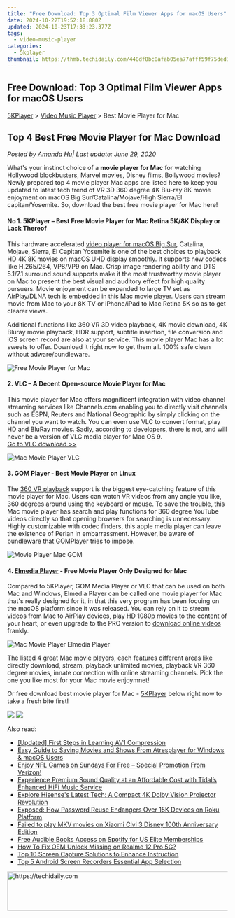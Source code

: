 ```yaml
---
title: "Free Download: Top 3 Optimal Film Viewer Apps for macOS Users"
date: 2024-10-22T19:52:18.880Z
updated: 2024-10-23T17:33:23.377Z
tags:
  - video-music-player
categories:
  - 5kplayer
thumbnail: https://thmb.techidaily.com/448df8bc8afab05ea77afff59f75ded3f6194317ba1fdcc8fe15ddd6da71b787.jpg
---
```


## Free Download: Top 3 Optimal Film Viewer Apps for macOS Users

[5KPlayer](https://tools.techidaily.com/5kplayer/products/) \> [Video Music Player](https://tools.techidaily.com/5kplayer/video-music-player/) \> Best Movie Player for Mac

## Top 4 Best Free Movie Player for Mac Download

 _Posted by [Amanda Hu](https://www.quora.com/profile/Amanda-Hu-21)| Last update: June 29, 2020_ 

What's your instinct choice of a **movie player for Mac** for watching Hollywood blockbusters, Marvel movies, Disney films, Bollywood movies? Newly prepared top 4 movie player Mac apps are listed here to keep you updated to latest tech trend of VR 3D 360 degree 4K Blu-ray 8K movie enjoyment on macOS Big Sur/Catalina/Mojave/High Sierra/El capitan/Yosemite. So, download the best free movie player for Mac here!

#### **No 1\. 5KPlayer – Best Free Movie Player for Mac Retina 5K/8K Display or Lack Thereof**

This hardware accelerated [video player for macOS Big Sur](https://tools.techidaily.com/5kplayer/video-music-player/), Catalina, Mojave, Sierra, El Capitan Yosemite is one of the best choices to playback HD 4K 8K movies on macOS UHD display smoothly. It supports new codecs like H.265/264, VP8/VP9 on Mac. Crisp image rendering ability and DTS 5.1/7.1 surround sound supports make it the most trustworthy movie player on Mac to present the best visual and auditory effect for high quality pursuers. Movie enjoyment can be expanded to large TV set as AirPlay/DLNA tech is embedded in this Mac movie player. Users can stream movie from Mac to your 8K TV or iPhone/iPad to Mac Retina 5K so as to get clearer views. 

Additional functions like 360 VR 3D video playback, 4K movie download, 4K Bluray movie playback, HDR support, subtitle insertion, file conversion and iOS screen record are also at your service. This movie player Mac has a lot sweets to offer. Download it right now to get them all. 100% safe clean without adware/bundleware.

![Free Movie Player for Mac](https://www.5kplayer.com/video-music-player/img/hevc-video-player-mac.jpg) 

#### **2\. VLC – A Decent Open-source Movie Player for Mac**

This movie player for Mac offers magnificent integration with video channel streaming services like Channels.com enabling you to directly visit channels such as ESPN, Reuters and National Geographic by simply clicking on the channel you want to watch. You can even use VLC to convert format, play HD and BluRay movies. Sadly, according to developers, there is not, and will never be a version of VLC media player for Mac OS 9\.   
[Go to VLC download >>](https://www.videolan.org/vlc/index.html)

![Mac Movie Player VLC](https://www.5kplayer.com/video-music-player/img/hevc-player-mac-vlc.jpg) 

#### **3\. GOM Player - Best Movie Player on Linux**

The [360 VR playback](https://tools.techidaily.com/5kplayer/video-music-player/) support is the biggest eye-catching feature of this movie player for Mac. Users can watch VR videos from any angle you like, 360 degrees around using the keyboard or mouse. To save the trouble, this Mac movie player has search and play functions for 360 degree YouTube videos directly so that opening browsers for searching is unnecessary. Highly customizable with codec finders, this apple media player can leave the existence of Perian in embarrassment. However, be aware of bundleware that GOMPlayer tries to impose.

![Movie Player Mac GOM](https://www.5kplayer.com/video-music-player/img/gomplayer-playing.jpg) 

#### **4\. [Elmedia Player](https://tools.techidaily.com/eltima/products/) \- Free Movie Player Only Designed for Mac**

Compared to 5KPlayer, GOM Media Player or VLC that can be used on both Mac and Windows, Elmedia Player can be called one movie player for Mac that's really designed for it, in that this very program has been focuing on the macOS platform since it was released. You can rely on it to stream videos from Mac to AirPlay devices, play HD 1080p movies to the content of your heart, or even upgrade to the PRO version to [download online videos](https://tools.techidaily.com/5kplayer/youtube-download/) frankly.

![Mac Movie Player Elmedia Player](https://www.5kplayer.com/video-music-player/img/elmedia-play-hd-video.jpg) 

The listed 4 great Mac movie players, each features different areas like directly download, stream, playback unlimited movies, playback VR 360 degree movies, innate connection with online streaming channels. Pick the one you like most for your Mac movie enjoymnet! 

Or free download best movie player for Mac - [5KPlayer](https://tools.techidaily.com/5kplayer/video-music-player/) below right now to take a fresh bite first!

[![](https://www.5kplayer.com/video-music-player/../button/freedownbackmac.png)](https://tools.techidaily.com/5kplayer/products/) [![](https://www.5kplayer.com/video-music-player/../button/freedownwhitewin.png)](https://tools.techidaily.com/5kplayer/products/)

<ins class="adsbygoogle"
     style="display:block"
     data-ad-format="autorelaxed"
     data-ad-client="ca-pub-7571918770474297"
     data-ad-slot="1223367746"></ins>

<ins class="adsbygoogle"
     style="display:block"
     data-ad-client="ca-pub-7571918770474297"
     data-ad-slot="8358498916"
     data-ad-format="auto"
     data-full-width-responsive="true"></ins>

<span class="atpl-alsoreadstyle">Also read:</span>
<div><ul>
<li><a href="https://some-knowledge.techidaily.com/updated-first-steps-in-learning-av1-compression/"><u>[Updated] First Steps in Learning AV1 Compression</u></a></li>
<li><a href="https://fox-ssl.techidaily.com/easy-guide-to-saving-movies-and-shows-from-atresplayer-for-windows-and-macos-users/"><u>Easy Guide to Saving Movies and Shows From Atresplayer for Windows & macOS Users</u></a></li>
<li><a href="https://media-tips.techidaily.com/enjoy-nfl-games-on-sundays-for-free-special-promotion-from-verizon/"><u>Enjoy NFL Games on Sundays For Free – Special Promotion From Verizon!</u></a></li>
<li><a href="https://media-tips.techidaily.com/experience-premium-sound-quality-at-an-affordable-cost-with-tidals-enhanced-hifi-music-service/"><u>Experience Premium Sound Quality at an Affordable Cost with Tidal’s Enhanced HiFi Music Service</u></a></li>
<li><a href="https://media-tips.techidaily.com/explore-hisenses-latest-tech-a-compact-4k-dolby-vision-projector-revolution/"><u>Explore Hisense's Latest Tech: A Compact 4K Dolby Vision Projector Revolution</u></a></li>
<li><a href="https://media-tips.techidaily.com/exposed-how-password-reuse-endangers-over-15k-devices-on-roku-platform/"><u>Exposed: How Password Reuse Endangers Over 15K Devices on Roku Platform</u></a></li>
<li><a href="https://phone-solutions.techidaily.com/failed-to-play-mkv-movies-on-xiaomi-civi-3-disney-100th-anniversary-edition-by-aiseesoft-video-converter-play-mkv-on-android/"><u>Failed to play MKV movies on Xiaomi Civi 3 Disney 100th Anniversary Edition</u></a></li>
<li><a href="https://media-tips.techidaily.com/free-audible-books-access-on-spotify-for-us-elite-memberships/"><u>Free Audible Books Access on Spotify for US Elite Memberships</u></a></li>
<li><a href="https://easy-unlock-android.techidaily.com/how-to-fix-oem-unlock-missing-on-realme-12-pro-5g-by-drfone-android/"><u>How To Fix OEM Unlock Missing on Realme 12 Pro 5G?</u></a></li>
<li><a href="https://screen-activity-recording.techidaily.com/top-10-screen-capture-solutions-to-enhance-instruction/"><u>Top 10 Screen Capture Solutions to Enhance Instruction</u></a></li>
<li><a href="https://remote-screen-capture.techidaily.com/top-5-android-screen-recorders-essential-app-selection/"><u>Top 5 Android Screen Recorders Essential App Selection</u></a></li>
</ul></div>

<!-- affiliate ads begin -->
<a href="https://appsumo.8odi.net/c/5597632/2105883/7443" target="_top" id="2105883">
  <img src="//a.impactradius-go.com/display-ad/7443-2105883" border="0" alt="https://techidaily.com" width="728" height="90"/>
</a>
<img height="0" width="0" src="https://appsumo.8odi.net/i/5597632/2105883/7443" style="position:absolute;visibility:hidden;" border="0" />
<!-- affiliate ads end -->

